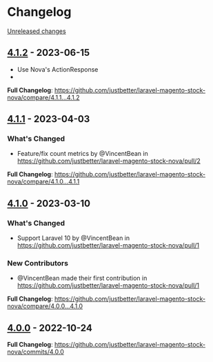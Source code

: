 # Changelog 

[Unreleased changes](https://github.com/justbetter/laravel-magento-stock-nova/compare/4.1.2...main)
## [4.1.2](https://github.com/justbetter/laravel-magento-stock-nova/releases/tag/4.1.2) - 2023-06-15

* Use Nova's ActionResponse
* 
**Full Changelog**: https://github.com/justbetter/laravel-magento-stock-nova/compare/4.1.1...4.1.2

## [4.1.1](https://github.com/justbetter/laravel-magento-stock-nova/releases/tag/4.1.1) - 2023-04-03

### What's Changed
* Feature/fix count metrics by @VincentBean in https://github.com/justbetter/laravel-magento-stock-nova/pull/2


**Full Changelog**: https://github.com/justbetter/laravel-magento-stock-nova/compare/4.1.0...4.1.1

## [4.1.0](https://github.com/justbetter/laravel-magento-stock-nova/releases/tag/4.1.0) - 2023-03-10

### What's Changed
* Support Laravel 10 by @VincentBean in https://github.com/justbetter/laravel-magento-stock-nova/pull/1

### New Contributors
* @VincentBean made their first contribution in https://github.com/justbetter/laravel-magento-stock-nova/pull/1

**Full Changelog**: https://github.com/justbetter/laravel-magento-stock-nova/compare/4.0.0...4.1.0

## [4.0.0](https://github.com/justbetter/laravel-magento-stock-nova/releases/tag/4.0.0) - 2022-10-24

**Full Changelog**: https://github.com/justbetter/laravel-magento-stock-nova/commits/4.0.0

